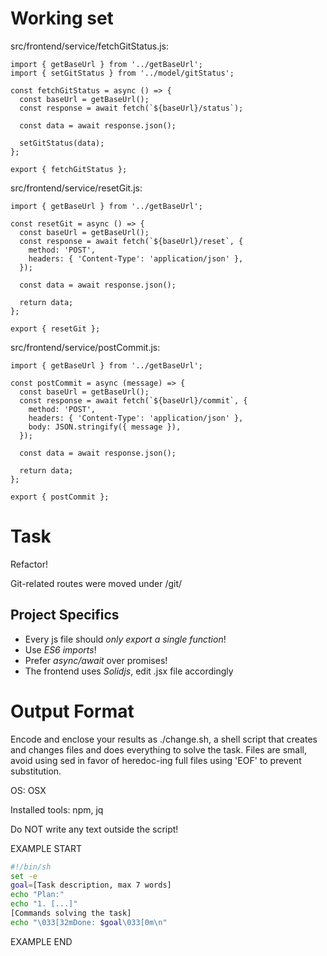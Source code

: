 # Working set

src/frontend/service/fetchGitStatus.js:
```
import { getBaseUrl } from '../getBaseUrl';
import { setGitStatus } from '../model/gitStatus';

const fetchGitStatus = async () => {
  const baseUrl = getBaseUrl();
  const response = await fetch(`${baseUrl}/status`);

  const data = await response.json();

  setGitStatus(data);
};

export { fetchGitStatus };

```

src/frontend/service/resetGit.js:
```
import { getBaseUrl } from '../getBaseUrl';

const resetGit = async () => {
  const baseUrl = getBaseUrl();
  const response = await fetch(`${baseUrl}/reset`, {
    method: 'POST',
    headers: { 'Content-Type': 'application/json' },
  });

  const data = await response.json();

  return data;
};

export { resetGit };

```

src/frontend/service/postCommit.js:
```
import { getBaseUrl } from '../getBaseUrl';

const postCommit = async (message) => {
  const baseUrl = getBaseUrl();
  const response = await fetch(`${baseUrl}/commit`, {
    method: 'POST',
    headers: { 'Content-Type': 'application/json' },
    body: JSON.stringify({ message }),
  });

  const data = await response.json();

  return data;
};

export { postCommit };

```


# Task

Refactor!

Git-related routes were moved under /git/



## Project Specifics

- Every js file should *only export a single function*!
- Use *ES6 imports*!
- Prefer *async/await* over promises!
- The frontend uses *Solidjs*, edit .jsx file accordingly


# Output Format

Encode and enclose your results as ./change.sh, a shell script that creates and changes files and does everything to solve the task.
Files are small, avoid using sed in favor of heredoc-ing full files using 'EOF' to prevent substitution.

OS: OSX

Installed tools: npm, jq


Do NOT write any text outside the script!

EXAMPLE START

```sh
#!/bin/sh
set -e
goal=[Task description, max 7 words]
echo "Plan:"
echo "1. [...]"
[Commands solving the task]
echo "\033[32mDone: $goal\033[0m\n"
```

EXAMPLE END

